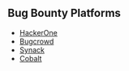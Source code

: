 ## Bug Bounty Platforms

- [HackerOne](https://www.hackerone.com/)
- [Bugcrowd](https://www.bugcrowd.com/)
- [Synack](https://www.synack.com/red-team/)
- [Cobalt](https://cobalt.io/)
